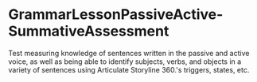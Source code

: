# GrammarLessonPassiveActive-SummativeAssessment
 Test measuring knowledge of sentences written in the passive and active voice, as well as being able to identify subjects, verbs, and objects in a variety of sentences using Articulate Storyline 360.'s triggers, states, etc.
